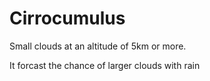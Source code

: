 # Cirrocumulus
Small clouds at an altitude of 5km or more.

It forcast the chance of larger clouds with rain
